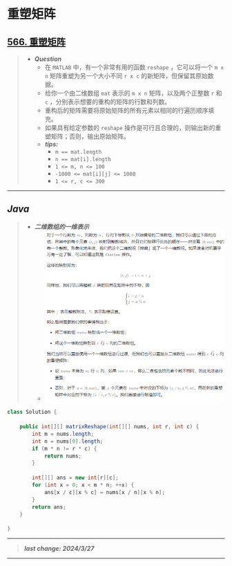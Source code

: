 # 重塑矩阵

## [566. 重塑矩阵](https://leetcode.cn/problems/reshape-the-matrix/)

> - ***Question***
>   - 在 `MATLAB` 中，有一个非常有用的函数 `reshape` ，它可以将一个 `m x n` 矩阵重塑为另一个大小不同 `r x c` 的新矩阵，但保留其原始数据。
>   - 给你一个由二维数组 `mat` 表示的 `m x n` 矩阵，以及两个正整数 `r` 和 `c` ，分别表示想要的重构的矩阵的行数和列数。
>   - 重构后的矩阵需要将原始矩阵的所有元素以相同的行遍历顺序填充。
>   - 如果具有给定参数的 `reshape` 操作是可行且合理的，则输出新的重塑矩阵；否则，输出原始矩阵。
>   - ***tips:***
>     - `m == mat.length`
>     - `n == mat[i].length`
>     - `1 <= m, n <= 100`
>     - `-1000 <= mat[i][j] <= 1000`
>     - `1 <= r, c <= 300`

---

## *Java*

> - ***二维数组的一维表示***
>   - ![image](./images/重塑矩阵.png)

```java
class Solution {

    public int[][] matrixReshape(int[][] nums, int r, int c) {
        int m = nums.length;
        int n = nums[0].length;
        if (m * n != r * c) {
            return nums;
        }

        int[][] ans = new int[r][c];
        for (int x = 0; x < m * n; ++x) {
            ans[x / c][x % c] = nums[x / n][x % n];
        }
        return ans;
    }

}
```

---

> ***last change: 2024/3/27***

---
